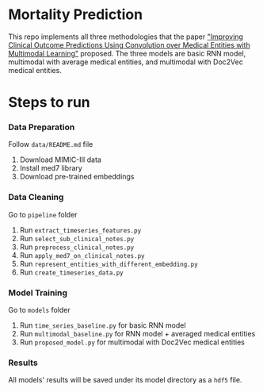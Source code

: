 # Mortality Prediction
This repo implements all three methodologies that the paper ["Improving Clinical Outcome Predictions Using Convolution over Medical Entities with Multimodal Learning"](https://arxiv.org/abs/2011.12349) proposed. The three models are basic RNN model, multimodal with average medical entities, and multimodal with Doc2Vec medical entities.

# Steps to run
### Data Preparation
Follow `data/README.md` file
1. Download MIMIC-III data
2. Install med7 library
3. Download pre-trained embeddings
### Data Cleaning
Go to `pipeline` folder
1. Run `extract_timeseries_features.py`
2. Run `select_sub_clinical_notes.py`
3. Run `preprocess_clinical_notes.py`
4. Run `apply_med7_on_clinical_notes.py`
5. Run `represent_entities_with_different_embedding.py`
6. Run `create_timeseries_data.py`
### Model Training
Go to `models` folder
1. Run `time_series_baseline.py` for basic RNN model
2. Run `multimodal_baseline.py` for RNN model + averaged medical entities
3. Run `proposed_model.py` for multimodal with Doc2Vec medical entities
### Results
All models' results will be saved under its model directory as a `hdf5` file.
